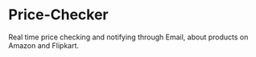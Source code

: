 # Price-Checker
Real time price checking and notifying through Email, about products on Amazon and Flipkart.
